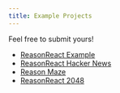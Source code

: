 ```yaml
---
title: Example Projects
---
```


Feel free to submit yours!

- [ReasonReact Example](https://github.com/reasonml-community/reason-react-example)
- [ReasonReact Hacker News](https://github.com/reasonml-community/reason-react-hacker-news)
- [Reason Maze](https://github.com/reasonml-community/reason-maze)
- [ReasonReact 2048](https://github.com/LIU9293/reason-react-2048)
